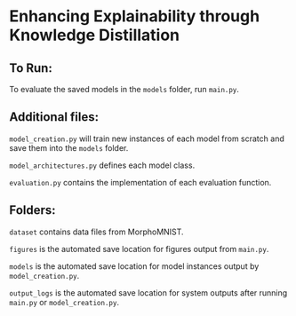 # Enhancing Explainability through Knowledge Distillation

## To Run:
To evaluate the saved models in the ```models``` folder, run ```main.py```.

## Additional files:
```model_creation.py``` will train new instances of each model from scratch and save them into the ```models``` folder.

```model_architectures.py``` defines each model class.

```evaluation.py``` contains the implementation of each evaluation function.

## Folders:
```dataset``` contains data files from MorphoMNIST.

```figures``` is the automated save location for figures output from ```main.py```.

```models``` is the automated save location for model instances output by ```model_creation.py```.

```output_logs``` is the automated save location for system outputs after running ```main.py``` or ```model_creation.py```.

